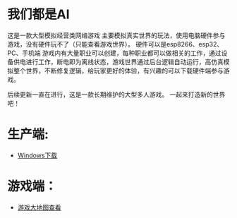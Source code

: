# 我们都是AI
这是一款大型模拟经营类网络游戏
主要模拟真实世界的玩法，使用电脑硬件参与游戏，没有硬件玩不了（只能查看游戏世界）。
硬件可以是esp8266、esp32、PC、手机端
游戏内有大量职业可以创建，每种职业都可以做相关的工作，通过设备供电进行工作，断电即为离线状态，游戏世界通过后台逻辑自动运行，高仿真模拟整个世界，不断修复逻辑，给玩家更好的体验，有兴趣的可以下载硬件端参与游戏。

后续更新一直在进行，这是一款长期维护的大型多人游戏。
一起来打造新的世界吧！

# 生产端:
- [Windows下载](https://github.com/dhrdzy/WeBothAI/releases/download/main/WeBothAI-1.0.0.1-windows.zip)

# 游戏端：
- [游戏大地图查看](http://invasion.x3322.net:82/WeBothAI/bigmap/)

